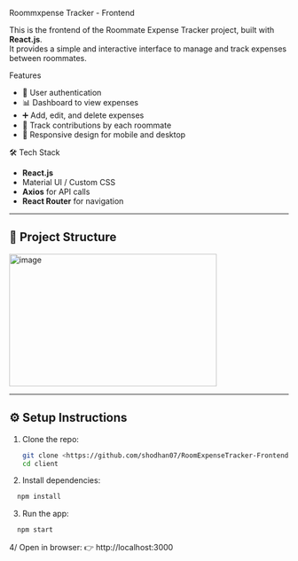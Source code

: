 Roommxpense Tracker - Frontend

This is the frontend of the Roommate Expense Tracker project, built with **React.js**.  
It provides a simple and interactive interface to manage and track expenses between roommates.

Features
- 🔐 User authentication
- 📊 Dashboard to view expenses  
- ➕ Add, edit, and delete expenses  
- 👥 Track contributions by each roommate  
- 📱 Responsive design for mobile and desktop  

🛠️ Tech Stack
- **React.js**
- Material UI / Custom CSS
- **Axios** for API calls
- **React Router** for navigation

------------------------------------------

## 📂 Project Structure
<img width="374" height="239" alt="image" src="https://github.com/user-attachments/assets/68c32649-0332-4ba8-ba64-cd8e370a6dd5" />



---

## ⚙️ Setup Instructions

1. Clone the repo:
   ```bash
   git clone <https://github.com/shodhan07/RoomExpenseTracker-Frontend>
   cd client
   ```
   
2. Install dependencies:
```bash
  npm install
```
3. Run the app:
```bash
  npm start
```

4/ Open in browser:
👉 http://localhost:3000
